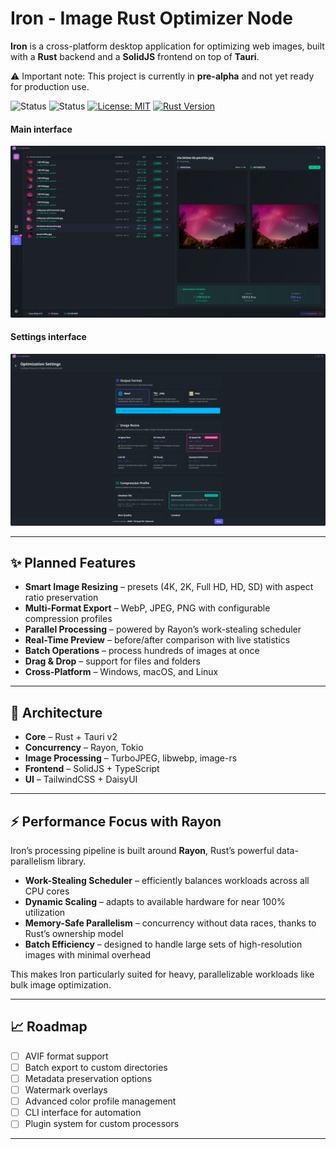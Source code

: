 # Iron - Image Rust Optimizer Node

**Iron** is a cross-platform desktop application for optimizing web images, built with a **Rust** backend and a **SolidJS** frontend on top of **Tauri**.

⚠️ Important note: This project is currently in **pre-alpha** and not yet ready for production use.

![Status](https://img.shields.io/badge/status-pre--alpha-red)
![Status](https://img.shields.io/badge/status-under--development-orange)
[![License: MIT](https://img.shields.io/badge/License-MIT-yellow.svg)](https://opensource.org/licenses/MIT)
[![Rust Version](https://img.shields.io/badge/rust-2021_edition-orange.svg)](https://www.rust-lang.org/)

#### Main interface
![Iron](screenshot.png)

#### Settings interface
![Iron](screenshot2.png)

---

## ✨ Planned Features

* **Smart Image Resizing** – presets (4K, 2K, Full HD, HD, SD) with aspect ratio preservation
* **Multi-Format Export** – WebP, JPEG, PNG with configurable compression profiles
* **Parallel Processing** – powered by Rayon’s work-stealing scheduler
* **Real-Time Preview** – before/after comparison with live statistics
* **Batch Operations** – process hundreds of images at once
* **Drag & Drop** – support for files and folders
* **Cross-Platform** – Windows, macOS, and Linux

---

## 🔧 Architecture

* **Core** – Rust + Tauri v2
* **Concurrency** – Rayon, Tokio
* **Image Processing** – TurboJPEG, libwebp, image-rs
* **Frontend** – SolidJS + TypeScript
* **UI** – TailwindCSS + DaisyUI

---

## ⚡ Performance Focus with Rayon

Iron’s processing pipeline is built around **Rayon**, Rust’s powerful data-parallelism library.

* **Work-Stealing Scheduler** – efficiently balances workloads across all CPU cores
* **Dynamic Scaling** – adapts to available hardware for near 100% utilization
* **Memory-Safe Parallelism** – concurrency without data races, thanks to Rust’s ownership model
* **Batch Efficiency** – designed to handle large sets of high-resolution images with minimal overhead

This makes Iron particularly suited for heavy, parallelizable workloads like bulk image optimization.

---

## 📈 Roadmap

* [ ] AVIF format support
* [ ] Batch export to custom directories
* [ ] Metadata preservation options
* [ ] Watermark overlays
* [ ] Advanced color profile management
* [ ] CLI interface for automation
* [ ] Plugin system for custom processors

---

